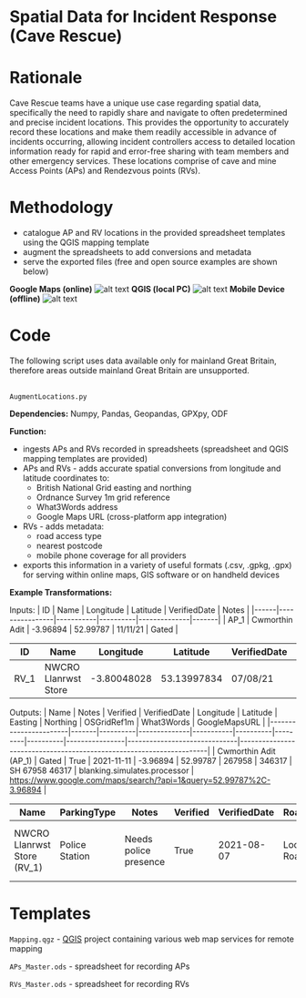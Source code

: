# Spatial Data for Incident Response (Cave Rescue)



# Rationale

Cave Rescue teams have a unique use case regarding spatial data, specifically the need to rapidly share and navigate to often predetermined and precise incident locations. This provides the opportunity to accurately record these locations and make them readily accessible in advance of incidents occurring, allowing incident controllers access to detailed location information ready for rapid and error-free sharing with team members and other emergency services. These locations comprise of cave and mine Access Points (APs) and Rendezvous points (RVs).



# Methodology
- catalogue AP and RV locations in the provided spreadsheet templates using the QGIS mapping template
- augment the spreadsheets to add conversions and metadata
- serve the exported files (free and open source examples are shown below)

**Google Maps (online)**
![alt text](https://github.com/EdwardALockhart/SpatialDataIncidentResponse/blob/main/Content/Google.png?raw=true)
**QGIS (local PC)**
![alt text](https://github.com/EdwardALockhart/SpatialDataIncidentResponse/blob/main/Content/QGIS.png?raw=true)
**Mobile Device (offline)**
![alt text](https://github.com/EdwardALockhart/SpatialDataIncidentResponse/blob/main/Content/Mobile.png?raw=true)


# Code
The following script uses data available only for mainland Great Britain, therefore areas outside mainland Great Britain are unsupported.

\
```AugmentLocations.py```

**Dependencies:** Numpy, Pandas, Geopandas, GPXpy, ODF

**Function:**
- ingests APs and RVs recorded in spreadsheets (spreadsheet and QGIS mapping templates are provided)
- APs and RVs - adds accurate spatial conversions from longitude and latitude coordinates to:
  - British National Grid easting and northing
  - Ordnance Survey 1m grid reference
  - What3Words address
  - Google Maps URL (cross-platform app integration)
- RVs - adds metadata:
  - road access type
  - nearest postcode
  - mobile phone coverage for all providers
- exports this information in a variety of useful formats (.csv, .gpkg, .gpx) for serving within online maps, GIS software or on handheld devices

**Example Transformations:**

Inputs:
| ID   | Name           | Longitude | Latitude | VerifiedDate | Notes |
|------|----------------|-----------|----------|--------------|-------|
| AP_1 | Cwmorthin Adit | -3.96894  | 52.99787 | 11/11/21     | Gated |

| ID   | Name                 | Longitude   | Latitude    | VerifiedDate | ParkingType    | Notes                                                                                               |
|------|----------------------|-------------|-------------|--------------|----------------|-----------------------------------------------------------------------------------------------------|
| RV_1 | NWCRO Llanrwst Store | -3.80048028 | 53.13997834 | 07/08/21     | Police Station | Needs police presence |

Outputs:
| Name                  | Notes | Verified | VerifiedDate | Longitude | Latitude | Easting | Northing | OSGridRef1m    | What3Words                   | GoogleMapsURL                                                       |
|-----------------------|-------|----------|--------------|-----------|----------|---------|----------|----------------|------------------------------|---------------------------------------------------------------------|
| Cwmorthin Adit (AP_1) | Gated | True     | 2021-11-11   | -3.96894  | 52.99787 | 267958  | 346317   | SH 67958 46317 | blanking.simulates.processor | https://www.google.com/maps/search/?api=1&query=52.99787%2C-3.96894 |

| Name                        | ParkingType    | Notes                                                                                               | Verified | VerifiedDate | RoadAccessType    | Postcode | MobileCoverage                                          | Longitude   | Latitude    | Easting | Northing | OSGridRef1m    | What3Words           | GoogleMapsURL                                                             |
|-----------------------------|----------------|-----------------------------------------------------------------------------------------------------|----------|--------------|-------------------|----------|---------------------------------------------------------|-------------|-------------|---------|----------|----------------|----------------------|---------------------------------------------------------------------------|
| NWCRO Llanrwst Store (RV_1) | Police Station | Needs police presence | True     | 2021-08-07   | Local Access Road | LL260DF  | EE (Green), Three (Green), Vodafone (Green), O2 (Green) | -3.80048028 | 53.13997834 | 279659  | 361827   | SH 79659 61827 | saying.lousy.elevate | https://www.google.com/maps/search/?api=1&query=53.13997834%2C-3.80048028 |



# Templates

```Mapping.qgz``` - [QGIS](https://qgis.org/en/site/) project containing various web map services for remote mapping

```APs_Master.ods``` - spreadsheet for recording APs

```RVs_Master.ods``` - spreadsheet for recording RVs
